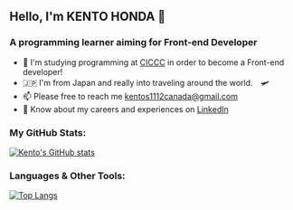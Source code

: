 <h2 align="left">Hello, I'm KENTO HONDA 👋</h2>
<h3 align="left">A programming learner aiming for Front-end Developer</h3>

- 👦 I'm studying programming at [CICCC](https://ciccc.ca/) in order to become a Front-end developer!
- 🇯🇵 I'm from Japan and really into traveling around the world.　🛩
- 📫 Please free to reach me kentos1112canada@gmail.com
- 📄 Know about my careers and experiences on [LinkedIn](https://www.linkedin.com/in/kento-honda-342a7a227/)

<h3 align="left">My GitHub Stats:</h3>

[![Kento's GitHub stats](https://github-readme-stats.vercel.app/api?username=keento0809&theme=vue-dark&show_icons=true)](https://github.com/mo-ri-regen/github-readme-stats)

<h3 align="left">Languages & Other Tools:</h3><p align="left">

[![Top Langs](https://github-readme-stats.vercel.app/api/top-langs/?username=keento0809&theme=vue-dark&show_icons=true&layout=compact)](https://github.com/mo-ri-regen/github-readme-stats)
